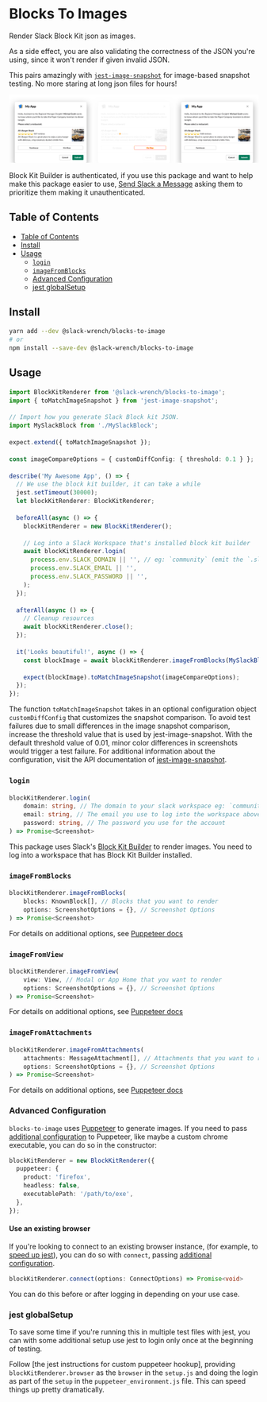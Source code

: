 # Blocks To Images

Render Slack Block Kit json as images.

As a side effect, you are also validating the correctness of the JSON you're using, since it won't render if given invalid JSON.

This pairs amazingly with [`jest-image-snapshot`](https://github.com/americanexpress/jest-image-snapshot) for image-based snapshot testing. No more staring at long json files for hours!

![Generated Failed Diff Example](diff-example.png)

Block Kit Builder is authenticated, if you use this package and want to help make this package easier to use, [Send Slack a Message](https://my.slack.com/help/requests/new) asking them to prioritize them making it unauthenticated.

## Table of Contents

- [Table of Contents](#table-of-contents)
- [Install](#install)
- [Usage](#usage)
  - [`login`](#login)
  - [`imageFromBlocks`](#imagefromblocks)
  - [Advanced Configuration](#advanced-configuration)
  - [jest globalSetup](#jest-globalsetup)

## Install

```bash
yarn add --dev @slack-wrench/blocks-to-image
# or
npm install --save-dev @slack-wrench/blocks-to-image
```

## Usage

```typescript
import BlockKitRenderer from '@slack-wrench/blocks-to-image';
import { toMatchImageSnapshot } from 'jest-image-snapshot';

// Import how you generate Slack Block kit JSON.
import MySlackBlock from './MySlackBlock';

expect.extend({ toMatchImageSnapshot });

const imageCompareOptions = { customDiffConfig: { threshold: 0.1 } };

describe('My Awesome App', () => {
  // We use the block kit builder, it can take a while
  jest.setTimeout(30000);
  let blockKitRenderer: BlockKitRenderer;

  beforeAll(async () => {
    blockKitRenderer = new BlockKitRenderer();

    // Log into a Slack Workspace that's installed block kit builder
    await blockKitRenderer.login(
      process.env.SLACK_DOMAIN || '', // eg: `community` (emit the `.slack.com)
      process.env.SLACK_EMAIL || '',
      process.env.SLACK_PASSWORD || '',
    );
  });

  afterAll(async () => {
    // Cleanup resources
    await blockKitRenderer.close();
  });

  it('Looks beautiful!', async () => {
    const blockImage = await blockKitRenderer.imageFromBlocks(MySlackBlock());

    expect(blockImage).toMatchImageSnapshot(imageCompareOptions);
  });
});
```

The function `toMatchImageSnapshot` takes in an optional configuration object `customDiffConfig` that customizes the snapshot comparison. To avoid test failures due to small differences in the image snapshot comparison, increase the threshold value that is used by jest-image-snapshot. With the default threshold value of 0.01, minor color differences in screenshots would trigger a test failure. For additional information about the configuration, visit the API documentation of [jest-image-snapshot](https://github.com/americanexpress/jest-image-snapshot#%EF%B8%8F-api).

### `login`

```typescript
blockKitRenderer.login(
    domain: string, // The domain to your slack workspace eg: `community` (emit the `.slack.com)
    email: string, // The email you use to log into the workspace above
    password: string, // The password you use for the account
) => Promise<Screenshot>
```

This package uses Slack's [Block Kit Builder](https://api.slack.com/tools/block-kit-builder) to render images. You need to log into a workspace that has Block Kit Builder installed.

### `imageFromBlocks`

```typescript
blockKitRenderer.imageFromBlocks(
    blocks: KnownBlock[], // Blocks that you want to render
    options: ScreenshotOptions = {}, // Screenshot Options
) => Promise<Screenshot>
```

For details on additional options, see [Puppeteer docs](https://github.com/puppeteer/puppeteer/blob/v3.1.0/docs/api.md#pagescreenshotoptions)

### `imageFromView`

```typescript
blockKitRenderer.imageFromView(
    view: View, // Modal or App Home that you want to render
    options: ScreenshotOptions = {}, // Screenshot Options
) => Promise<Screenshot>
```

For details on additional options, see [Puppeteer docs](https://github.com/puppeteer/puppeteer/blob/v3.1.0/docs/api.md#pagescreenshotoptions)

### `imageFromAttachments`

```typescript
blockKitRenderer.imageFromAttachments(
    attachments: MessageAttachment[], // Attachments that you want to render
    options: ScreenshotOptions = {}, // Screenshot Options
) => Promise<Screenshot>
```

For details on additional options, see [Puppeteer docs](https://github.com/puppeteer/puppeteer/blob/v3.1.0/docs/api.md#pagescreenshotoptions)

### Advanced Configuration

`blocks-to-image` uses [Puppeteer](https://github.com/GoogleChrome/puppeteer) to generate images. If you need to pass [additional configuration](https://github.com/puppeteer/puppeteer/blob/v3.1.0/docs/api.md#puppeteerlaunchoptions) to Puppeteer, like maybe a custom chrome executable, you can do so in the constructor:

```typescript
blockKitRenderer = new BlockKitRenderer({
  puppeteer: {
    product: 'firefox',
    headless: false,
    executablePath: '/path/to/exe',
  },
});
```

#### Use an existing browser

If you're looking to connect to an existing browser instance, (for example, to [speed up jest](#jest-globalsetup)), you can do so with `connect`, passing [additional configuration](https://github.com/puppeteer/puppeteer/blob/v3.1.0/docs/api.md#puppeteerconnectoptions).

```typescript
blockKitRenderer.connect(options: ConnectOptions) => Promise<void>
```

You can do this before or after logging in depending on your use case.

### jest globalSetup

To save some time if you're running this in multiple test files with jest, you can with some additional setup use jest to login only once at the beginning of testing.

Follow [the jest instructions for custom puppeteer hookup], providing `blockKitRenderer.browser` as the `browser` in the `setup.js` and doing the login as part of the `setup` in the `puppeteer_environment.js` file. This can speed things up pretty dramatically.
